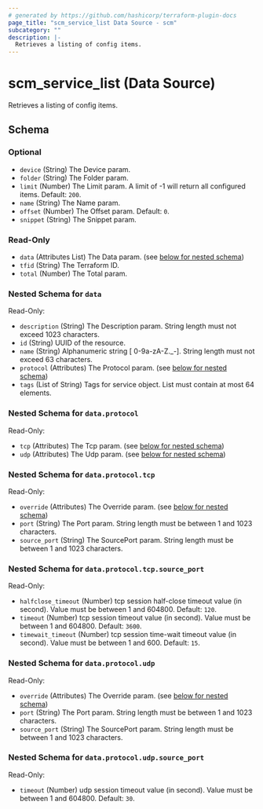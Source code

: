 ```yaml
---
# generated by https://github.com/hashicorp/terraform-plugin-docs
page_title: "scm_service_list Data Source - scm"
subcategory: ""
description: |-
  Retrieves a listing of config items.
---
```


# scm_service_list (Data Source)

Retrieves a listing of config items.



<!-- schema generated by tfplugindocs -->
## Schema

### Optional

- `device` (String) The Device param.
- `folder` (String) The Folder param.
- `limit` (Number) The Limit param. A limit of -1 will return all configured items. Default: `200`.
- `name` (String) The Name param.
- `offset` (Number) The Offset param. Default: `0`.
- `snippet` (String) The Snippet param.

### Read-Only

- `data` (Attributes List) The Data param. (see [below for nested schema](#nestedatt--data))
- `tfid` (String) The Terraform ID.
- `total` (Number) The Total param.

<a id="nestedatt--data"></a>
### Nested Schema for `data`

Read-Only:

- `description` (String) The Description param. String length must not exceed 1023 characters.
- `id` (String) UUID of the resource.
- `name` (String) Alphanumeric string [ 0-9a-zA-Z._-]. String length must not exceed 63 characters.
- `protocol` (Attributes) The Protocol param. (see [below for nested schema](#nestedatt--data--protocol))
- `tags` (List of String) Tags for service object. List must contain at most 64 elements.

<a id="nestedatt--data--protocol"></a>
### Nested Schema for `data.protocol`

Read-Only:

- `tcp` (Attributes) The Tcp param. (see [below for nested schema](#nestedatt--data--protocol--tcp))
- `udp` (Attributes) The Udp param. (see [below for nested schema](#nestedatt--data--protocol--udp))

<a id="nestedatt--data--protocol--tcp"></a>
### Nested Schema for `data.protocol.tcp`

Read-Only:

- `override` (Attributes) The Override param. (see [below for nested schema](#nestedatt--data--protocol--tcp--override))
- `port` (String) The Port param. String length must be between 1 and 1023 characters.
- `source_port` (String) The SourcePort param. String length must be between 1 and 1023 characters.

<a id="nestedatt--data--protocol--tcp--override"></a>
### Nested Schema for `data.protocol.tcp.source_port`

Read-Only:

- `halfclose_timeout` (Number) tcp session half-close timeout value (in second). Value must be between 1 and 604800. Default: `120`.
- `timeout` (Number) tcp session timeout value (in second). Value must be between 1 and 604800. Default: `3600`.
- `timewait_timeout` (Number) tcp session time-wait timeout value (in second). Value must be between 1 and 600. Default: `15`.



<a id="nestedatt--data--protocol--udp"></a>
### Nested Schema for `data.protocol.udp`

Read-Only:

- `override` (Attributes) The Override param. (see [below for nested schema](#nestedatt--data--protocol--udp--override))
- `port` (String) The Port param. String length must be between 1 and 1023 characters.
- `source_port` (String) The SourcePort param. String length must be between 1 and 1023 characters.

<a id="nestedatt--data--protocol--udp--override"></a>
### Nested Schema for `data.protocol.udp.source_port`

Read-Only:

- `timeout` (Number) udp session timeout value (in second). Value must be between 1 and 604800. Default: `30`.
